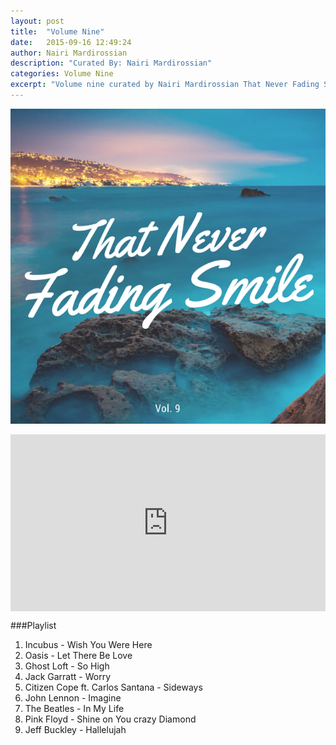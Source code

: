 ```yaml
---
layout: post
title:  "Volume Nine"
date:   2015-09-16 12:49:24
author: Nairi Mardirossian
description: "Curated By: Nairi Mardirossian"
categories: Volume Nine
excerpt: "Volume nine curated by Nairi Mardirossian That Never Fading Smile, Want to hear more great music? Check back every Wednesday"
---
```

![volume nine](/assets/images/vol9.png)

<style>.embed-container { position: relative; padding-bottom: 56.25%; height: 0; overflow: hidden; max-width: 100%; } .embed-container iframe, .embed-container object, .embed-container embed { position: absolute; top: 0; left: 0; width: 100%; height: 100%; }</style><div class='embed-container'><iframe src='https://www.youtube.com/embed/playlist?list=PLpQ33qmjka30Nz2ImF2TRDfYJ5HM3CA6T&amp;showinfo=0' frameborder='0' allowfullscreen></iframe></div>

###Playlist
1. Incubus - Wish You Were Here
2. Oasis - Let There Be Love
3. Ghost Loft - So High
4. Jack Garratt - Worry
5. Citizen Cope ft. Carlos Santana - Sideways
6. John Lennon - Imagine
7. The Beatles - In My Life
8. Pink Floyd - Shine on You crazy Diamond
9. Jeff Buckley - Hallelujah

